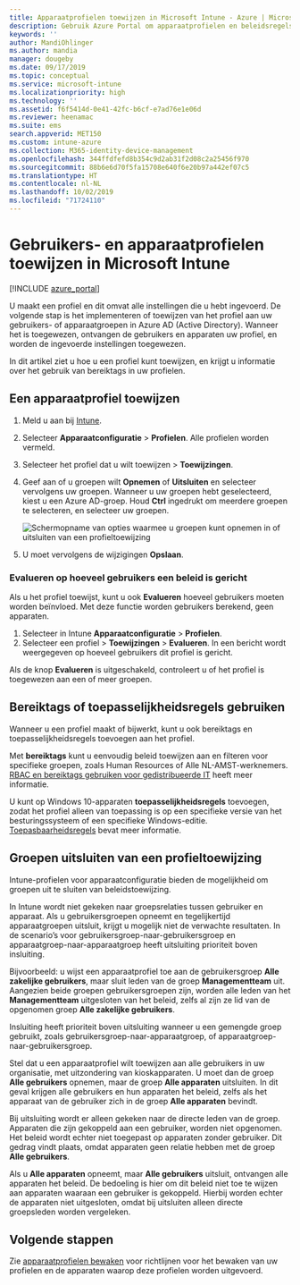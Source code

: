 ```yaml
---
title: Apparaatprofielen toewijzen in Microsoft Intune - Azure | Microsoft Docs
description: Gebruik Azure Portal om apparaatprofielen en beleidsregels aan gebruikers en apparaten toe te wijzen. Informatie over het uitsluiten van groepen uit een profieltoewijzing in Microsoft Intune.
keywords: ''
author: MandiOhlinger
ms.author: mandia
manager: dougeby
ms.date: 09/17/2019
ms.topic: conceptual
ms.service: microsoft-intune
ms.localizationpriority: high
ms.technology: ''
ms.assetid: f6f5414d-0e41-42fc-b6cf-e7ad76e1e06d
ms.reviewer: heenamac
ms.suite: ems
search.appverid: MET150
ms.custom: intune-azure
ms.collection: M365-identity-device-management
ms.openlocfilehash: 344ffdfefd8b354c9d2ab31f2d08c2a25456f970
ms.sourcegitcommit: 88b6e6d70f5fa15708e640f6e20b97a442ef07c5
ms.translationtype: HT
ms.contentlocale: nl-NL
ms.lasthandoff: 10/02/2019
ms.locfileid: "71724110"
---
```

# <a name="assign-user-and-device-profiles-in-microsoft-intune"></a>Gebruikers- en apparaatprofielen toewijzen in Microsoft Intune

[!INCLUDE [azure_portal](../includes/azure_portal.md)]

U maakt een profiel en dit omvat alle instellingen die u hebt ingevoerd. De volgende stap is het implementeren of toewijzen van het profiel aan uw gebruikers- of apparaatgroepen in Azure AD (Active Directory). Wanneer het is toegewezen, ontvangen de gebruikers en apparaten uw profiel, en worden de ingevoerde instellingen toegewezen.

In dit artikel ziet u hoe u een profiel kunt toewijzen, en krijgt u informatie over het gebruik van bereiktags in uw profielen.

## <a name="assign-a-device-profile"></a>Een apparaatprofiel toewijzen

1. Meld u aan bij [Intune](https://go.microsoft.com/fwlink/?linkid=2090973).
2. Selecteer **Apparaatconfiguratie** > **Profielen**. Alle profielen worden vermeld.
3. Selecteer het profiel dat u wilt toewijzen > **Toewijzingen**.
4. Geef aan of u groepen wilt **Opnemen** of **Uitsluiten** en selecteer vervolgens uw groepen. Wanneer u uw groepen hebt geselecteerd, kiest u een Azure AD-groep. Houd **Ctrl** ingedrukt om meerdere groepen te selecteren, en selecteer uw groepen.

    ![Schermopname van opties waarmee u groepen kunt opnemen in of uitsluiten van een profieltoewijzing](./media/device-profile-assign/group-include-exclude.png)

5. U moet vervolgens de wijzigingen **Opslaan**.

### <a name="evaluate-how-many-users-are-targeted"></a>Evalueren op hoeveel gebruikers een beleid is gericht

Als u het profiel toewijst, kunt u ook **Evalueren** hoeveel gebruikers moeten worden beïnvloed. Met deze functie worden gebruikers berekend, geen apparaten.

1. Selecteer in Intune **Apparaatconfiguratie** > **Profielen**.
2. Selecteer een profiel > **Toewijzingen** > **Evalueren**. In een bericht wordt weergegeven op hoeveel gebruikers dit profiel is gericht.

Als de knop **Evalueren** is uitgeschakeld, controleert u of het profiel is toegewezen aan een of meer groepen.

## <a name="use-scope-tags-or-applicability-rules"></a>Bereiktags of toepasselijkheidsregels gebruiken

Wanneer u een profiel maakt of bijwerkt, kunt u ook bereiktags en toepasselijkheidsregels toevoegen aan het profiel.

Met **bereiktags** kunt u eenvoudig beleid toewijzen aan en filteren voor specifieke groepen, zoals Human Resources of Alle NL-AMST-werknemers. [RBAC en bereiktags gebruiken voor gedistribueerde IT](../fundamentals/scope-tags.md) heeft meer informatie.

U kunt op Windows 10-apparaten **toepasselijkheidsregels** toevoegen, zodat het profiel alleen van toepassing is op een specifieke versie van het besturingssysteem of een specifieke Windows-editie. [Toepasbaarheidsregels](device-profile-create.md#applicability-rules) bevat meer informatie.

## <a name="exclude-groups-from-a-profile-assignment"></a>Groepen uitsluiten van een profieltoewijzing

Intune-profielen voor apparaatconfiguratie bieden de mogelijkheid om groepen uit te sluiten van beleidstoewijzing.

In Intune wordt niet gekeken naar groepsrelaties tussen gebruiker en apparaat. Als u gebruikersgroepen opneemt en tegelijkertijd apparaatgroepen uitsluit, krijgt u mogelijk niet de verwachte resultaten. In de scenario’s voor gebruikersgroep-naar-gebruikersgroep en apparaatgroep-naar-apparaatgroep heeft uitsluiting prioriteit boven insluiting.

Bijvoorbeeld: u wijst een apparaatprofiel toe aan de gebruikersgroep **Alle zakelijke gebruikers**, maar sluit leden van de groep **Managementteam** uit. Aangezien beide groepen gebruikersgroepen zijn, worden alle leden van het **Managementteam** uitgesloten van het beleid, zelfs al zijn ze lid van de opgenomen groep **Alle zakelijke gebruikers**.

Insluiting heeft prioriteit boven uitsluiting wanneer u een gemengde groep gebruikt, zoals gebruikersgroep-naar-apparaatgroep, of apparaatgroep-naar-gebruikersgroep.

Stel dat u een apparaatprofiel wilt toewijzen aan alle gebruikers in uw organisatie, met uitzondering van kioskapparaten. U moet dan de groep **Alle gebruikers** opnemen, maar de groep **Alle apparaten** uitsluiten. In dit geval krijgen alle gebruikers en hun apparaten het beleid, zelfs als het apparaat van de gebruiker zich in de groep **Alle apparaten** bevindt.

Bij uitsluiting wordt er alleen gekeken naar de directe leden van de groep. Apparaten die zijn gekoppeld aan een gebruiker, worden niet opgenomen. Het beleid wordt echter niet toegepast op apparaten zonder gebruiker. Dit gedrag vindt plaats, omdat apparaten geen relatie hebben met de groep **Alle gebruikers**.

Als u **Alle apparaten** opneemt, maar **Alle gebruikers** uitsluit, ontvangen alle apparaten het beleid. De bedoeling is hier om dit beleid niet toe te wijzen aan apparaten waaraan een gebruiker is gekoppeld. Hierbij worden echter de apparaten niet uitgesloten, omdat bij uitsluiten alleen directe groepsleden worden vergeleken.

## <a name="next-steps"></a>Volgende stappen

Zie [apparaatprofielen bewaken](device-profile-monitor.md) voor richtlijnen voor het bewaken van uw profielen en de apparaten waarop deze profielen worden uitgevoerd.
